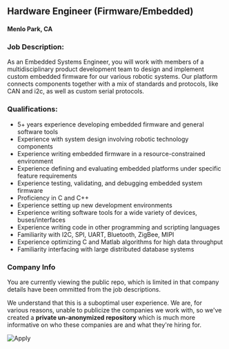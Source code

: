 ## Hardware Engineer (Firmware/Embedded)
#### Menlo Park, CA

### Job Description:
As an Embedded Systems Engineer, you will work with members of a multidisciplinary product development team to design and implement custom embedded firmware for our various robotic systems. Our platform connects components together with a mix of standards and protocols, like CAN and i2c, as well as custom serial protocols.

### Qualifications:
+	5+ years experience developing embedded firmware and general software tools
+	Experience with system design involving robotic technology components
+	Experience writing embedded firmware in a resource-constrained environment
+	Experience defining and evaluating embedded platforms under specific feature requirements
+	Experience testing, validating, and debugging embedded system firmware
+	Proficiency in C and C++
+	Experience setting up new development environments
+	Experience writing software tools for a wide variety of devices, buses/interfaces
+	Experience writing code in other programming and scripting languages
+	Familiarity with I2C, SPI, UART, Bluetooth, ZigBee, MIPI
+	Experience optimizing C and Matlab algorithms for high data throughput
+	Familiarity interfacing with large distributed database systems


### Company Info
You are currently viewing the public repo, which is limited in that company details have been ommitted from the job descriptions.  
    
We understand that this is a suboptimal user experience.  We are, for various reasons, unable to publicize the companies we work with, so we've
created a **private un-anonymized repository** which is much more informative on who these companies are and what they're hiring for.  
    
![Apply](https://dabuttonfactory.com/button.png?t=Apply&f=Calibri-Bold&ts=24&tc=fff&tshs=1&tshc=000&hp=20&vp=8&c=5&bgt=gradient&bgc=3d85c6&ebgc=073763)
